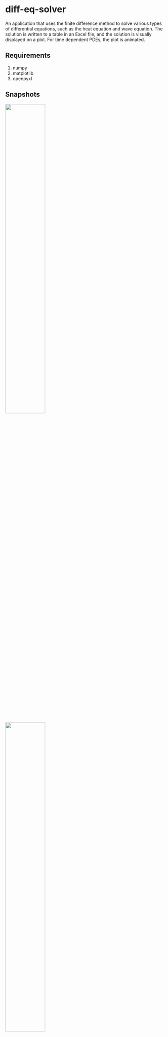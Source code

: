 # diff-eq-solver

An application that uses the finite difference method to solve various types of differential equations, such as the
heat equation and wave equation. The solution is written to a table in an Excel file, and the solution is visually 
displayed on a plot. For time dependent PDEs, the plot is animated.  

## Requirements
1. numpy
2. matplotlib
3. openpyxl

## Snapshots
<div>
  <img src="https://user-images.githubusercontent.com/46363213/103636054-49198100-4efe-11eb-9599-5342bed58229.PNG" width=50%">
  <img src="https://user-images.githubusercontent.com/46363213/104314394-37038980-548e-11eb-8201-bb81363df220.PNG" width=50%>
  <img src="https://user-images.githubusercontent.com/46363213/103533938-d8f9f500-4e42-11eb-9012-603e7f2cfd01.gif" width=50%>
</div>
